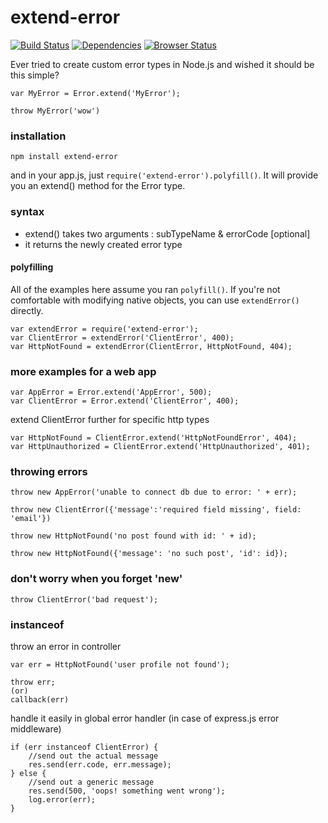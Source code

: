 # extend-error
[![Build Status](https://travis-ci.org/ianwremmel/extend-error.svg)](https://travis-ci.org/ianwremmel/extend-error) [![Dependencies](https://david-dm.org/ianwremmel/extend-error.svg)](https://david-dm.org/ianwremmel/extend-error)
[![Browser Status](https://drone.io/github.com/ianwremmel/extend-error/status.png)](https://drone.io/github.com/ianwremmel/extend-error/latest)

Ever tried to create custom error types in Node.js and wished it should be this simple?

```
var MyError = Error.extend('MyError');
```

```
throw MyError('wow')
```

### installation

```
npm install extend-error
```

and in your app.js, just ```require('extend-error').polyfill()```. It will provide you an extend() method for the Error type.

### syntax
- extend() takes two arguments : subTypeName & errorCode [optional]
- it returns the newly created error type

#### polyfilling

All of the examples here assume you ran `polyfill()`. If you're not comfortable with modifying native objects, you can use `extendError()` directly.

```
var extendError = require('extend-error');
var ClientError = extendError('ClientError', 400);
var HttpNotFound = extendError(ClientError, HttpNotFound, 404);
```

### more examples for a web app

```
var AppError = Error.extend('AppError', 500);
var ClientError = Error.extend('ClientError', 400);
```

extend ClientError further for specific http types

```
var HttpNotFound = ClientError.extend('HttpNotFoundError', 404);
var HttpUnauthorized = ClientError.extend('HttpUnauthorized', 401);
```

### throwing errors

```
throw new AppError('unable to connect db due to error: ' + err);

throw new ClientError({'message':'required field missing', field: 'email'})

throw new HttpNotFound('no post found with id: ' + id);

throw new HttpNotFound({'message': 'no such post', 'id': id});
```

### don't worry when you forget 'new'

```
throw ClientError('bad request');
```

### instanceof

throw an error in controller

```
var err = HttpNotFound('user profile not found');

throw err;
(or)
callback(err)
```

handle it easily in global error handler (in case of express.js error middleware)

```
if (err instanceof ClientError) {
	//send out the actual message
	res.send(err.code, err.message);
} else {
	//send out a generic message
	res.send(500, 'oops! something went wrong');
	log.error(err);
}

```
